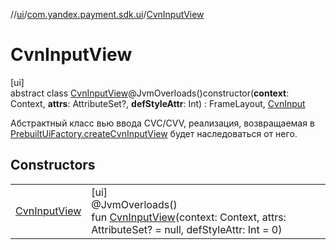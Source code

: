 //[ui](../../../index.md)/[com.yandex.payment.sdk.ui](../index.md)/[CvnInputView](index.md)

# CvnInputView

[ui]\
abstract class [CvnInputView](index.md)@JvmOverloads()constructor(**context**: Context, **attrs**: AttributeSet?, **defStyleAttr**: Int) : FrameLayout, [CvnInput](../-cvn-input/index.md)

Абстрактный класс вью ввода CVC/CVV, реализация, возвращаемая в [PrebuiltUiFactory.createCvnInputView](../-prebuilt-ui-factory/create-cvn-input-view.md) будет наследоваться от него.

## Constructors

| | |
|---|---|
| [CvnInputView](-cvn-input-view.md) | [ui]<br>@JvmOverloads()<br>fun [CvnInputView](-cvn-input-view.md)(context: Context, attrs: AttributeSet? = null, defStyleAttr: Int = 0) |
